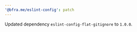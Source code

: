 ```yaml
---
'@bfra.me/eslint-config': patch
---
```


Updated dependency `eslint-config-flat-gitignore` to `1.0.0`.
